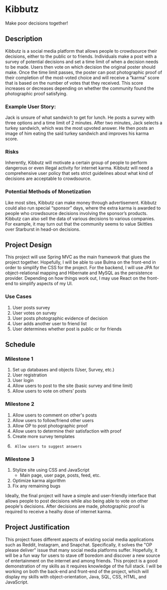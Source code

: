 # Kibbutz
Make poor decisions together!
## Description
Kibbutz is a social media platform that allows people to crowdsource their decisions, either to the public or to friends. Individuals make a post with a survey of potential decisions and set a time limit of when a decision needs to be made. Users then vote on which decision the original poster should make. Once the time limit passes, the poster can post photographic proof of their completion of the most-voted choice and will receive a “karma” score that is based on the number of votes that they received. This score increases or decreases depending on whether the community found the photographic proof satisfying. 
### Example User Story:
Jack is unsure of what sandwich to get for lunch. He posts a survey with three options and a time limit of 2 minutes. After two minutes, Jack selects a turkey sandwich, which was the most upvoted answer. He then posts an image of him eating the said turkey sandwich and improves his karma score. 
### Risks
Inherently, Kibbutz will motivate a certain group of people to perform dangerous or even illegal activity for internet karma. Kibbutz will need a comprehensive user policy that sets strict guidelines about what kind of decisions are acceptable to crowdsource.
### Potential Methods of Monetization
Like most sites, Kibbutz can make money through advertisement. Kibbutz could also run special “sponsor” days, where the extra karma is awarded to people who crowdsource decisions involving the sponsor’s products. Kibbutz can also sell the data of various decisions to various companies. For example, it may turn out that the community seems to value Skittles over Starburst in head-on decisions.

## Project Design

This project will use Spring MVC as the main framework that glues the project together. Hopefully, I will be able to use Bulma on the front-end in order to simplify the CSS for the project. For the backend, I will use JPA for object-relational mapping and Hibernate and MySQL as the persistence provider. Depending on how things work out, I may use React on the front-end to simplify aspects of my UI. 

### Use Cases
1.   User posts survey
2.   User votes on survey
3.   User posts photographic evidence of decision
4.   User adds another user to friend list
5.   User determines whether post is public or for friends

## Schedule
### Milestone 1
1.	Set up databases and objects (User, Survey, etc.)
2.	User registration
3.   User login
4.	Allow users to post to the site (basic survey and time limit)
5.	Allow users to vote on others’ posts

### Milestone 2
1.   Allow users to comment on other's posts
2.   Allow users to follow/friend other users
3.   Allow OP to post photographic proof 
4. Allow users to determine their satisfaction with proof
5.	Create more survey templates 
6.      Allow users to suggest answers


### Milestone 3
1.	Stylize site using CSS and JavaScript
      *	Main page, user page, posts, feed, etc.
2.	Optimize karma algorithm
3.	Fix any remaining bugs

Ideally, the final project will have a simple and user-friendly interface that allows people to post decisions while also being able to vote on other people's decisions. After decisions are made, photographic proof is required to receive a healhy dose of internet karma. 

## Project Justification
This project fuses different aspects of existing social media applications such as Reddit, Instagram, and Snapchat. Specifically, it solves the "OP please deliver" issue that many social media platforms suffer. Hopefully, it will be a fun way for users to stave off boredom and discover a new source of entertainment on the internet and among friends. This project is a good demonstration of my skills as it requires knowledge of the full stack. I will be working on both the back-end and front-end of the project, which will display my skills with object-orientation, Java, SQL, CSS, HTML, and JavaScript.
